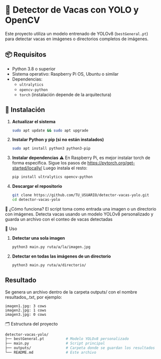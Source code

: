 # 🐄 Detector de Vacas con YOLO y OpenCV

Este proyecto utiliza un modelo entrenado de YOLOv8 (`bestGeneral.pt`) para detectar vacas en imágenes o directorios completos de imágenes.

## 📦 Requisitos

- Python 3.8 o superior
- Sistema operativo: Raspberry Pi OS, Ubuntu o similar
- Dependencias:
  - `ultralytics`
  - `opencv-python`
  - `torch` (instalación depende de la arquitectura)

## 🚀 Instalación

1. **Actualizar el sistema**
   ```bash
   sudo apt update && sudo apt upgrade

2. **Instalar Python y pip (si no están instalados)**
    ```bash
    sudo apt install python3 python3-pip

3. **Instalar dependencias**
⚠️ En Raspberry Pi, es mejor instalar torch de forma específica. Sigue los pasos de https://pytorch.org/get-started/locally/
Luego instala el resto:
    ```bash
    pip install ultralytics opencv-python

4. **Descargar el repositorio**
    ```bash
    git clone https://github.com/TU_USUARIO/detector-vacas-yolo.git
    cd detector-vacas-yolo


🧠 ¿Cómo funciona?
El script toma como entrada una imagen o un directorio con imágenes. Detecta vacas usando un modelo YOLOv8 personalizado y guarda un archivo con el conteo de vacas detectadas

📸 Uso
1. **Detectar una sola imagen**
   ```bash
   python3 main.py ruta/a/la/imagen.jpg

2. **Detectar en todas las imágenes de un directorio**
   ```bash
   python3 main.py ruta/a/directorio/

## Resultado
Se genera un archivo dentro de la carpeta outputs/ con el nombre resultados_<timestamp>.txt, por ejemplo:

    imagen1.jpg: 3 cows
    imagen2.jpg: 1 cows
    imagen3.jpg: 0 cows

🗂 Estructura del proyecto

```bash
detector-vacas-yolo/
├── bestGeneral.pt          # Modelo YOLOv8 personalizado
├── main.py                 # Script principal
├── outputs/                # Carpeta donde se guardan los resultados
└── README.md               # Este archivo
